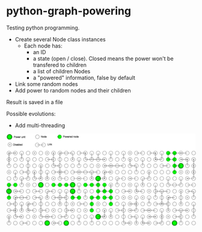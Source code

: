 # python-graph-powering
Testing python programming.

* Create several Node class instances
  - Each node has:
    - an ID
    - a state (open / close). Closed means the power won't be transfered to children
    - a list of children Nodes
    - a "powered" information, false by default
* Link some random nodes
* Add power to random nodes and their children

Result is saved in a file

Possible evolutions:
  - Add multi-threading
  
![Example](https://github.com/mlaffargue/test-python-graph/blob/master/example.png?raw=true)
